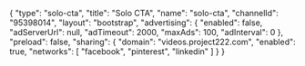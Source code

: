 {
    "type": "solo-cta",
    "title": "Solo CTA",
    "name": "solo-cta",
    "channelId": "95398014",
    "layout": "bootstrap",
    "advertising": {
        "enabled": false,
        "adServerUrl": null,
        "adTimeout": 2000,
        "maxAds": 100,
        "adInterval": 0
    },
    "preload": false,
    "sharing": {
        "domain": "videos.project222.com",
        "enabled": true,
        "networks": [
            "facebook",
            "pinterest",
            "linkedin"
        ]
    }
}